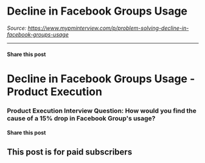 # Decline in Facebook Groups Usage

*Source: https://www.mypminterview.com/p/problem-solving-decline-in-facebook-groups-usage*

---

#### Share this post

# Decline in Facebook Groups Usage - Product Execution

### Product Execution Interview Question: How would you find the cause of a 15% drop in Facebook Group's usage?

#### Share this post

## This post is for paid subscribers

